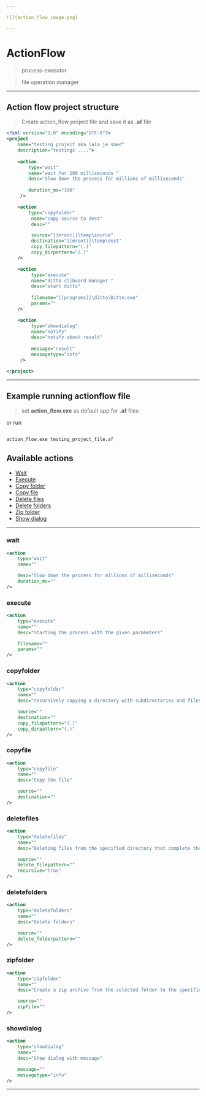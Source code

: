```yaml
---

![](action_flow_image.png)

---
```


# ActionFlow

> process-executor 

> file operation manager

---

## Action flow project structure

> Create action_flow project file and save it as **.af** file 

```xml
<?xml version="1.0" encoding="UTF-8"?>
<project 
	name="testing project aka lala je smed" 
	description="testings ....">
	
	<action 
		type="wait" 
		name="wait for 100 milliseconds "
		desc="Slow down the process for millions of milliseconds"
		
		duration_ms="100" 
	 />

	<action 
		type="copyfolder"
		 name="copy source to dest"
		 desc=""  

		 source="||mroot||\temp\source"
		 destination="||mroot||\temp\dest"
		 copy_filepattern="(.)" 
		 copy_dirpattern="(.)" 
	/>

	<action
		 type="execute"
		 name="ditto cliboard manager "
		 desc="start ditto"  
		
		 filename="||programs||\ditto\Ditto.exe"
		 params=""
	/>

	<action
		 type="showdialog"
		 name="notify"
		 desc="notify about result"  
		 
		 message="result"
		 messagetype="info"
	 />

</project>
```

---

## Example running actionflow file

> set **action_flow.exe** as  default app for **.af** files

or run

```console

action_flow.exe testing_project_file.af

```

## Available actions

- [Wait](#wait)
- [Execute](#execute)
- [Copy folder](#copyfolder)
- [Copy file](#copyfile)
- [Delete files](#deletefiles)
- [Delete folders](#deletefolders)
- [Zip folder](#zipfolder)
- [Show dialog](#showdialog)

---

### wait

```xml
<action
	type="wait" 
	name=""

	desc="Slow down the process for millions of milliseconds"
	duration_ms="" 
/>
```

### execute

```xml
<action
	type="execute" 
	name=""
	desc="Starting the process with the given parameters"

	filename=""
	params="" 
/>		 
```

### copyfolder

```xml
<action 
	type="copyfolder" 
	name=""
	desc="recursively copying a directory with subdirectories and files that complete the copy pattern"

	source=""
	destination="" 
	copy_filepattern="(.)" 
	copy_dirpattern="(.)" 
/>
```
### copyfile

```xml
<action 
	type="copyfile" 
	name=""
	desc="Copy the file"

	source=""
	destination="" 
/>	
```
### deletefiles

```xml
<action 
	type="deletefiles" 
	name=""
	desc="Deleting files from the specified directory that complete the delete pattern"

	source=""
	delete_filepattern="" 
	recursive="true" 
/>	
```
### deletefolders

```xml
<action 
	type="deletefolders" 
	name=""
	desc="Delete folders"

	source=""
	delete_folderpattern="" 
/>		 
```
### zipfolder

```xml
<action
	type="zipfolder" 
	name=""
	desc="Create a zip archive from the selected folder to the specified target file"

	source=""
	zipfile="" 
/>		 
```
### showdialog

```xml
<action 
	type="showdialog" 
	name=""
	desc="Show dialog with message"

	message=""
	messagetype="info" 
/>		
```

---
